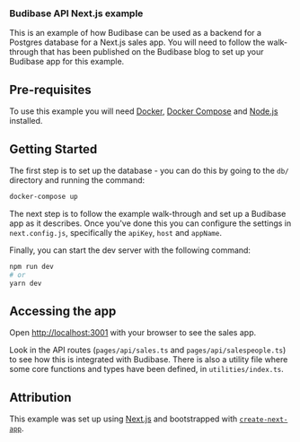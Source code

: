 ### Budibase API Next.js example

This is an example of how Budibase can be used as a backend for a Postgres database for a Next.js sales app. You will 
need to follow the walk-through that has been published on the Budibase blog to set up your Budibase app for this example.

## Pre-requisites

To use this example you will need [Docker](https://www.docker.com/), [Docker Compose](https://docs.docker.com/compose/) and [Node.js](https://nodejs.org/en/) installed.

## Getting Started

The first step is to set up the database - you can do this by going to the `db/` directory and running the command:

```bash
docker-compose up
```

The next step is to follow the example walk-through and set up a Budibase app as it describes. Once you've done
this you can configure the settings in `next.config.js`, specifically the `apiKey`, `host` and `appName`.

Finally, you can start the dev server with the following command:

```bash
npm run dev
# or
yarn dev
```

## Accessing the app

Open [http://localhost:3001](http://localhost:3001) with your browser to see the sales app.

Look in the API routes (`pages/api/sales.ts` and `pages/api/salespeople.ts`) to see how this is integrated with Budibase.
There is also a utility file where some core functions and types have been defined, in `utilities/index.ts`.

## Attribution
This example was set up using [Next.js](https://nextjs.org/) and bootstrapped with [`create-next-app`](https://github.com/vercel/next.js/tree/canary/packages/create-next-app).